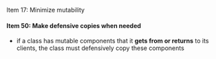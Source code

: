 
Item 17: Minimize mutability

#### Item 50: Make defensive copies when needed
- if a class has mutable components that it **gets from or returns** to its clients, the class must defensively copy these components


